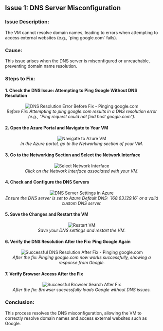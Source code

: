 <h2>Issue 1: DNS Server Misconfiguration</h2>

<h3>Issue Description:</h3>
The VM cannot resolve domain names, leading to errors when attempting to access external websites (e.g., `ping google.com` fails).

<h3>Cause:</h3>
This issue arises when the DNS server is misconfigured or unreachable, preventing domain name resolution.

<h3>Steps to Fix:</h3>

<h4>1. Check the DNS Issue: Attempting to Ping Google Without DNS Resolution</h4>
<p align="center">
  <img src="https://example.com/screenshot-before-fix-ping.png" alt="DNS Resolution Error Before Fix - Pinging google.com"/>
  <br>
  <i>Before Fix: Attempting to ping google.com results in a DNS resolution error (e.g., "Ping request could not find host google.com").</i>
</p>

<h4>2. Open the Azure Portal and Navigate to Your VM</h4>
<p align="center">
  <img src="https://example.com/screenshot-azure-portal.png" alt="Navigate to Azure VM"/>
  <br>
  <i>In the Azure portal, go to the Networking section of your VM.</i>
</p>

<h4>3. Go to the Networking Section and Select the Network Interface</h4>
<p align="center">
  <img src="https://example.com/screenshot-network-interface.png" alt="Select Network Interface"/>
  <br>
  <i>Click on the Network Interface associated with your VM.</i>
</p>

<h4>4. Check and Configure the DNS Servers</h4>
<p align="center">
  <img src="https://example.com/screenshot-dns-settings.png" alt="DNS Server Settings in Azure"/>
  <br>
  <i>Ensure the DNS server is set to Azure Default DNS: `168.63.129.16` or a valid custom DNS server.</i>
</p>

<h4>5. Save the Changes and Restart the VM</h4>
<p align="center">
  <img src="https://example.com/screenshot-restart-vm.png" alt="Restart VM"/>
  <br>
  <i>Save your DNS settings and restart the VM.</i>
</p>

<h4>6. Verify the DNS Resolution After the Fix: Ping Google Again</h4>
<p align="center">
  <img src="https://example.com/screenshot-after-fix-ping.png" alt="Successful DNS Resolution After Fix - Pinging google.com"/>
  <br>
  <i>After the fix: Pinging google.com now works successfully, showing a response from Google.</i>
</p>

<h4>7. Verify Browser Access After the Fix</h4>
<p align="center">
  <img src="https://example.com/screenshot-browser-success.png" alt="Successful Browser Search After Fix"/>
  <br>
  <i>After the fix: Browser successfully loads Google without DNS issues.</i>
</p>

<h3>Conclusion:</h3>
This process resolves the DNS misconfiguration, allowing the VM to correctly resolve domain names and access external websites such as Google.
